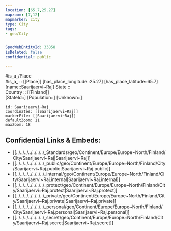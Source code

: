 ```yaml
---
location: [65.7,25.27] 
mapzoom: [7,12] 
mapmarker: city 
type: City
tags:
- geo/City


SpocWebEntityId: 33858
isDeleted: false
confidential: public

---
```

#is_a_/Place  
#is_a_ :: [[Place]] 
[has_place_longitude::25.27] 
[has_place_latitude::65.7] 
[name::Saarijaervi~Raj] 
State ::  
Country :: [[Finland]]  
[StateId::] 
[Population::] 
[Unknown::] 


```leaflet
id: Saarijaervi~Raj
coordinates: [[Saarijaervi~Raj]] 
markerFile: [[Saarijaervi~Raj]] 
defaultZoom: 11 
maxZoom: 18
```


## Confidential Links & Embeds: 
- [[../../../../../../../_Standards/geo/Continent/Europe/Europe~North/Finland/City/Saarijaervi~Raj|Saarijaervi~Raj]] 
- [[../../../../../../../_public/geo/Continent/Europe/Europe~North/Finland/City/Saarijaervi~Raj.public|Saarijaervi~Raj.public]] 
- [[../../../../../../../_internal/geo/Continent/Europe/Europe~North/Finland/City/Saarijaervi~Raj.internal|Saarijaervi~Raj.internal]] 
- [[../../../../../../../_protect/geo/Continent/Europe/Europe~North/Finland/City/Saarijaervi~Raj.protect|Saarijaervi~Raj.protect]] 
- [[../../../../../../../_private/geo/Continent/Europe/Europe~North/Finland/City/Saarijaervi~Raj.private|Saarijaervi~Raj.private]] 
- [[../../../../../../../_personal/geo/Continent/Europe/Europe~North/Finland/City/Saarijaervi~Raj.personal|Saarijaervi~Raj.personal]] 
- [[../../../../../../../_secret/geo/Continent/Europe/Europe~North/Finland/City/Saarijaervi~Raj.secret|Saarijaervi~Raj.secret]] 
